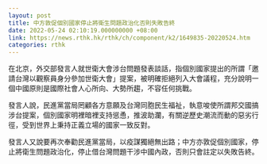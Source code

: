 ```yaml
---
layout: post
title: 中方敦促個別國家停止將衛生問題政治化否則失敗告終
date: 2022-05-24 02:10:19.000000000 +08:00
link: https://news.rthk.hk/rthk/ch/component/k2/1649835-20220524.htm
categories: rthk
---
```


在北京，外交部發言人就世衛大會涉台問題發表談話，指個別國家提出的所謂「邀請台灣以觀察員身分參加世衛大會」提案，被明確拒絕列入大會議程，充分說明一個中國原則是國際社會人心所向、大勢所趨，不容任何挑戰。

發言人說，民進黨當局罔顧各方意願及台灣同胞民生福祉，執意唆使所謂邦交國搞涉台提案，個別國家明裡暗裡支持慫恿，推波助瀾，有關逆歷史潮流而動的惡劣行徑，受到世界上秉持正義立場的國家一致反對。

發言人又說要再次奉勸民進黨當局，以疫謀獨絕無出路；中方亦敦促個別國家，停止將衛生問題政治化，停止借台灣問題干涉中國內政，否則只會註定以失敗告終。
